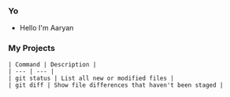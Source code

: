 ### Yo
- Hello I'm Aaryan
                     

### My Projects
    | Command | Description |
    | --- | --- |
    | git status | List all new or modified files |
    | git diff | Show file differences that haven't been staged |
